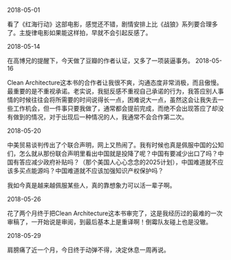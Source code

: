2018-05-01

看了《红海行动》这部电影，感觉还不错，剧情安排上比《战狼》系列要合理多了。主旋律电影如果能这样拍，早就不会引起反感了。

2018-05-14

在高博兄的提醒下，今天做了豆瓣的作者认证，又多了一项装逼事务。
2018-05-16

Clean Architecture这本书的合作者让我很不爽，沟通态度非常消极，而且傲慢。最重要的是不重视承诺。老实说，我挺反感不重视自己承诺的行为，我答应别人事情的时候往往会将所需要的时间说得长一点，困难说大一点，虽然这会让我失去一些工作机会，但一件事只要我做了，通常都会提前完成，而绝不会出现答应了却没有做到的情况，对于出现后一种情况的人，我通常不会合作第二次。

2018-05-20

中美贸易谈判传出了个联合声明，网上又热闹了。我有时候也真是佩服中国的公知们，怎么就从那份联合声明里看出中国就是投降了呢？中国有要减少出口了吗？中国有答应减少政府补贴吗？（那个美国人心心念念的2025计划），中国难道就不应该多买点能源吗？中国难道就不应该加强知识产权保护吗？

我如今真是越来越佩服某些人，真的靠想象力可以活一辈子啊。

2018-05-26

花了两个月终于把Clean Architecture这本书审完了，这是我经历过的最难的一次审稿了，一开始说是审阅，到最后基本上是重译啊！倒霉队友碰上也是没辙。

2018-05-29

肩膀痛了近一个月，今日终于动弹不得，决定休息一周再说。
